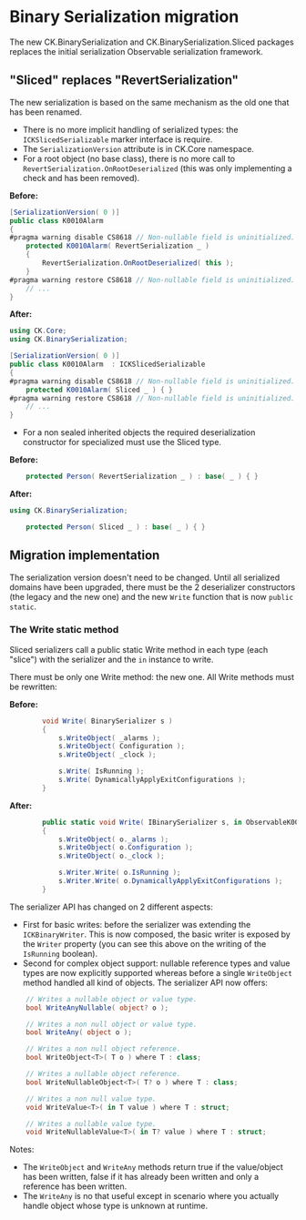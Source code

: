 # Binary Serialization migration

The new CK.BinarySerialization and CK.BinarySerialization.Sliced packages replaces the 
initial serialization Observable serialization framework.

## "Sliced" replaces "RevertSerialization"

The new serialization is based on the same mechanism as the old one that has been renamed.
- There is no more implicit handling of serialized types: the `ICKSlicedSerializable`
marker interface is require.
- The `SerializationVersion` attribute is in CK.Core namespace.
- For a root object (no base class), there is no more call to `RevertSerialization.OnRootDeserialized`
(this was only implementing a check and has been removed).

**Before:**
```c#
[SerializationVersion( 0 )]
public class K0010Alarm
{
#pragma warning disable CS8618 // Non-nullable field is uninitialized. Consider declaring as nullable.
    protected K0010Alarm( RevertSerialization _ )
    {
        RevertSerialization.OnRootDeserialized( this );
    }
#pragma warning restore CS8618 // Non-nullable field is uninitialized. Consider declaring as nullable.
    // ...
}
``` 
**After:**
```c#
using CK.Core;
using CK.BinarySerialization;

[SerializationVersion( 0 )]
public class K0010Alarm  : ICKSlicedSerializable
{
#pragma warning disable CS8618 // Non-nullable field is uninitialized. Consider declaring as nullable.
    protected K0010Alarm( Sliced _ ) { }
#pragma warning restore CS8618 // Non-nullable field is uninitialized. Consider declaring as nullable.
    // ...
}
``` 
- For a non sealed inherited objects the required deserialization constructor for specialized 
must use the Sliced type.

**Before:**
```c#
    protected Person( RevertSerialization _ ) : base( _ ) { }
``` 
**After:**
```c#
using CK.BinarySerialization;

    protected Person( Sliced _ ) : base( _ ) { }
``` 

## Migration implementation

The serialization version doesn't need to be changed. Until all serialized domains have been 
upgraded, there must be the 2 deserializer constructors (the legacy and the new one) and 
the new `Write` function that is now `public static`.

### The Write static method
Sliced serializers call a public static Write method in each type (each "slice") with the 
serializer and the `in` instance to write.

There must be only one Write method: the new one. All Write methods must be rewritten:

**Before:**
```c#
        void Write( BinarySerializer s )
        {
            s.WriteObject( _alarms );
            s.WriteObject( Configuration );
            s.WriteObject( _clock );

            s.Write( IsRunning );
            s.Write( DynamicallyApplyExitConfigurations );
        }
``` 
**After:**
```c#
        public static void Write( IBinarySerializer s, in ObservableK0010 o )
        {
            s.WriteObject( o._alarms );
            s.WriteObject( o.Configuration );
            s.WriteObject( o._clock );

            s.Writer.Write( o.IsRunning );
            s.Writer.Write( o.DynamicallyApplyExitConfigurations );
        }
``` 

The serializer API has changed on 2 different aspects:
- First for basic writes: before the serializer was extending the `ICKBinaryWriter`. 
This is now composed, the basic writer is exposed by the `Writer` property (you can see this above 
on the writing of the `IsRunning` boolean).
- Second for complex object support: nullable reference types and value types are now explicitly 
supported whereas before a single `WriteObject` method handled all kind of objects. The serializer API 
now offers:

```c#
    // Writes a nullable object or value type.
    bool WriteAnyNullable( object? o );

    // Writes a non null object or value type.
    bool WriteAny( object o );

    // Writes a non null object reference.
    bool WriteObject<T>( T o ) where T : class;

    // Writes a nullable object reference.
    bool WriteNullableObject<T>( T? o ) where T : class;

    // Writes a non null value type.
    void WriteValue<T>( in T value ) where T : struct;

    // Writes a nullable value type.
    void WriteNullableValue<T>( in T? value ) where T : struct;
``` 
Notes: 
- The `WriteObject` and `WriteAny` methods return true if the value/object has been written, 
false if it has already been written and only a reference has been written.
- The `WriteAny` is no that useful except in scenario where you actually handle object whose type
is unknown at runtime.






